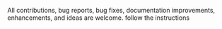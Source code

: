  All contributions, bug reports, bug fixes, documentation improvements, enhancements, and ideas are welcome.
follow the instructions

